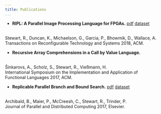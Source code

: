 ```yaml
---
title: Publications
...
```


* **RIPL: A Parallel Image Processing Language for FPGAs.**
[pdf](http://www.macs.hw.ac.uk/~rs46/papers/trets2018/trets-2018.pdf)
[dataset](http://dx.doi.org/10.17861/ca09418a-cbc2-4d28-98a1-746267a26f9d)
<br>
Stewart, R., Duncan, K., Michaelson, G., Garcia, P., Bhowmik, D.,
Wallace, A.
<br>Transactions on Reconfigurable Technology and Systems 2018, ACM.

* **Recursive Array Comprehensions in a Call by Value Language.**
<br>
Šinkarovs, A., Scholz, S., Stewart, R., Vießmann, H.
<br>International Symposium on the Implementation and Application of Functional Languages
2017, ACM.

* **Replicable Parallel Branch and Bound Search.**
[pdf](http://www.macs.hw.ac.uk/~rs46/papers/jpdc2017/jpdc-2017.pdf)
[dataset](https://doi.org/doi:10.5525/gla.researchdata.442)
<br>
Archibald, B., Maier, P., McCreesh, C., Stewart, R., Trinder, P.
<br>Journal of Parallel and Distributed Computing
2017, Elsevier.
